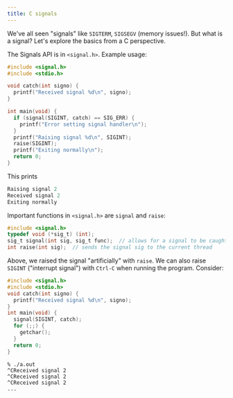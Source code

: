 ```yaml
---
title: C signals
---
```


We've all seen "signals" like `SIGTERM`,  `SIGSEGV` (memory issues!). But what is a signal? Let's explore the basics from a C perspective.

The Signals API is in `<signal.h>`. Example usage:

```c
#include <signal.h>
#include <stdio.h>

void catch(int signo) {
  printf("Received signal %d\n", signo);
}

int main(void) {
  if (signal(SIGINT, catch) == SIG_ERR) {
    printf("Error setting signal handler\n");
  }
  printf("Raising signal %d\n", SIGINT);
  raise(SIGINT);
  printf("Exiting normally\n");
  return 0;
}
```

This prints

```c
Raising signal 2
Received signal 2
Exiting normally
```

Important functions in `<signal.h>` are `signal` and `raise`:

```c
#include <signal.h>
typedef void (*sig_t) (int);
sig_t signal(int sig, sig_t func);  // allows for a signal to be caught, to be ignored, or to generate an interrupt
int raise(int sig);  // sends the signal sig to the current thread
```

Above, we raised the signal "artificially" with `raise`. We can also raise `SIGINT` ("interrupt signal") with `Ctrl-C` when running the program. Consider:

```c
#include <signal.h>
#include <stdio.h>
void catch(int signo) {
  printf("Received signal %d\n", signo);
}
int main(void) {
  signal(SIGINT, catch);
  for (;;) {
    getchar();
  }
  return 0;
}
```

```
% ./a.out
^CReceived signal 2
^CReceived signal 2
^CReceived signal 2
...
```
